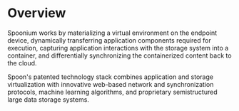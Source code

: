 # Overview

Spoonium works by materializing a virtual environment on the endpoint device, dynamically transferring application components required for execution, capturing application interactions with the storage system into a container, and differentially synchronizing the containerized content back to the cloud.

Spoon's patented technology stack combines application and storage virtualization with innovative web-based network and synchronization protocols, machine learning algorithms, and proprietary semistructured large data storage systems.
